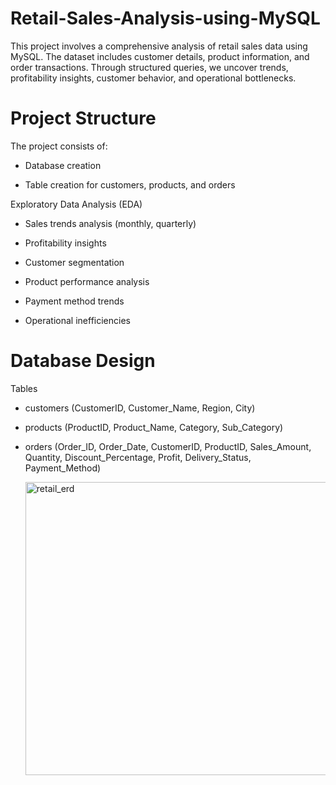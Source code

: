 # Retail-Sales-Analysis-using-MySQL
This project involves a comprehensive analysis of retail sales data using MySQL. The dataset includes customer details, product information, and order transactions. Through structured queries, we uncover trends, profitability insights, customer behavior, and operational bottlenecks.

#  Project Structure
The project consists of:

- Database creation

- Table creation for customers, products, and orders

Exploratory Data Analysis (EDA)

- Sales trends analysis (monthly, quarterly)

- Profitability insights

- Customer segmentation

- Product performance analysis

- Payment method trends

- Operational inefficiencies

# Database Design  

 Tables
- customers (CustomerID, Customer_Name, Region, City)

- products (ProductID, Product_Name, Category, Sub_Category)

- orders (Order_ID, Order_Date, CustomerID, ProductID, Sales_Amount, Quantity, Discount_Percentage, Profit, Delivery_Status, Payment_Method)

  <img width="772" height="469" alt="retail_erd" src="https://github.com/user-attachments/assets/76e432ab-1aaa-4469-b39c-7d29f5dd8aeb" />

